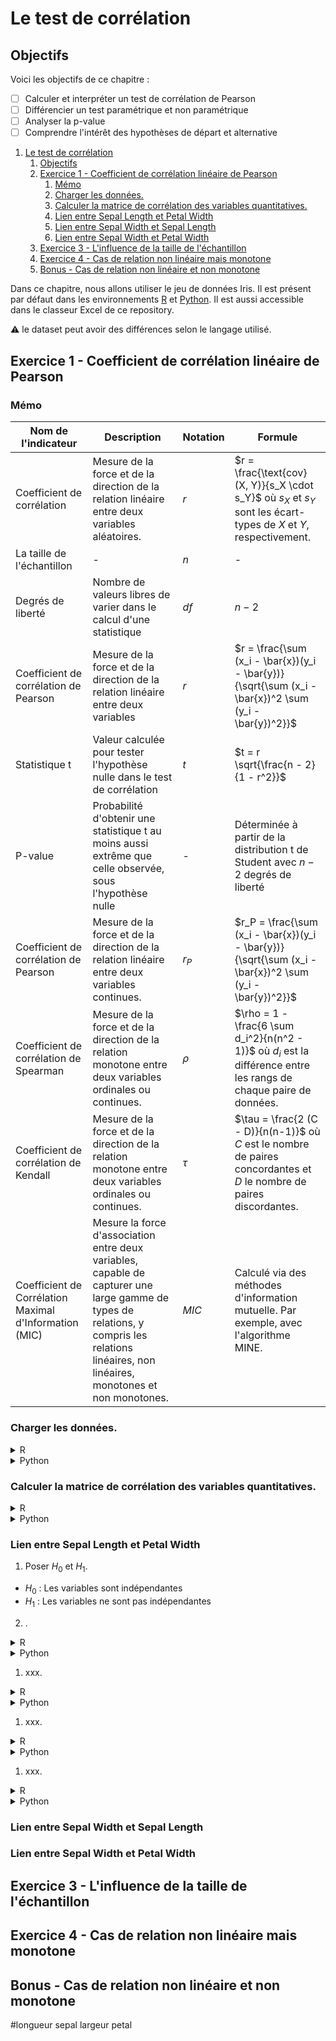 # Le test de corrélation

## Objectifs
Voici les objectifs de ce chapitre :
- [ ] Calculer et interpréter un test de corrélation de Pearson
- [ ] Différencier un test paramétrique et non paramétrique 
- [ ] Analyser la p-value
- [ ] Comprendre l'intérêt des hypothèses de départ et alternative

1. [Le test de corrélation](#le-test-de-corrélation)
   1. [Objectifs](#objectifs)
   2. [Exercice 1 - Coefficient de corrélation linéaire de Pearson](#exercice-1---coefficient-de-corrélation-linéaire-de-pearson)
      1. [Mémo](#mémo)
      2. [Charger les données.](#charger-les-données)
      3. [Calculer la matrice de corrélation des variables quantitatives.](#calculer-la-matrice-de-corrélation-des-variables-quantitatives)
      4. [Lien entre Sepal Length et Petal Width](#lien-entre-sepal-length-et-petal-width)
      5. [Lien entre Sepal Width et Sepal Length](#lien-entre-sepal-width-et-sepal-length)
      6. [Lien entre Sepal Width et Petal Width](#lien-entre-sepal-width-et-petal-width)
   3. [Exercice 3 - L'influence de la taille de l'échantillon](#exercice-3---linfluence-de-la-taille-de-léchantillon)
   4. [Exercice 4 - Cas de relation non linéaire mais monotone](#exercice-4---cas-de-relation-non-linéaire-mais-monotone)
   5. [Bonus - Cas de relation non linéaire et non monotone](#bonus---cas-de-relation-non-linéaire-et-non-monotone)

Dans ce chapitre, nous allons utiliser le jeu de données Iris. Il est présent par défaut dans les environnements [R](https://rdrr.io/snippets/) et [Python](https://colab.research.google.com/). Il est aussi accessible dans le classeur Excel de ce repository.

:warning: le dataset peut avoir des différences selon le langage utilisé.

## Exercice 1 - Coefficient de corrélation linéaire de Pearson

### Mémo
| Nom de l'indicateur | Description    | Notation | Formule                          |
|---------------------|----------------|----------|----------------------------------|
| Coefficient de corrélation | Mesure de la force et de la direction de la relation linéaire entre deux variables aléatoires. | $r$ | $r = \frac{\text{cov}(X, Y)}{s_X \cdot s_Y}$ où $s_X$ et $s_Y$ sont les écart-types de $X$ et $Y$, respectivement. |
| La taille de l'échantillon    | -        | $n$          | -    |
| Degrés de liberté     | Nombre de valeurs libres de varier dans le calcul d'une statistique   | $df$     | $n - 2$      |
| Coefficient de corrélation de Pearson   | Mesure de la force et de la direction de la relation linéaire entre deux variables | $r$          | $r = \frac{\sum (x_i - \bar{x})(y_i - \bar{y})}{\sqrt{\sum (x_i - \bar{x})^2 \sum (y_i - \bar{y})^2}}$ |
| Statistique t                           | Valeur calculée pour tester l'hypothèse nulle dans le test de corrélation    | $t$  | $t = r \sqrt{\frac{n - 2}{1 - r^2}}$                                                               |
| P-value     | Probabilité d'obtenir une statistique t au moins aussi extrême que celle observée, sous l'hypothèse nulle | -            | Déterminée à partir de la distribution t de Student avec $n - 2$ degrés de liberté               |
| Coefficient de corrélation de Pearson | Mesure de la force et de la direction de la relation linéaire entre deux variables continues. | $r_P$                | $r_P = \frac{\sum (x_i - \bar{x})(y_i - \bar{y})}{\sqrt{\sum (x_i - \bar{x})^2 \sum (y_i - \bar{y})^2}}$    |
| Coefficient de corrélation de Spearman | Mesure de la force et de la direction de la relation monotone entre deux variables ordinales ou continues. | $\rho$                | $\rho = 1 - \frac{6 \sum d_i^2}{n(n^2 - 1)}$ où $d_i$ est la différence entre les rangs de chaque paire de données. |
| Coefficient de corrélation de Kendall | Mesure de la force et de la direction de la relation monotone entre deux variables ordinales ou continues. | $\tau$                | $\tau = \frac{2 (C - D)}{n(n-1)}$ où $C$ est le nombre de paires concordantes et $D$ le nombre de paires discordantes. |
| Coefficient de Corrélation Maximal d'Information (MIC) | Mesure la force d'association entre deux variables, capable de capturer une large gamme de types de relations, y compris les relations linéaires, non linéaires, monotones et non monotones. | $MIC$ | Calculé via des méthodes d'information mutuelle. Par exemple, avec l'algorithme MINE. |

### Charger les données. 
<details>
<summary>R</summary>

```r
# Charger les librairies nécessaires
library(corrplot)

# Charger le jeu de données iris
data(iris)
```
</details>

<details>
<summary>Python</summary>

```python
from sklearn import datasets
import pandas as pd

# Charger le jeu de données Iris depuis sklearn
iris = datasets.load_iris()

# Convertir en DataFrame pandas pour faciliter l'affichage
iris_df = pd.DataFrame(data=iris.data, columns=iris.feature_names)
```
</details>

### Calculer la matrice de corrélation des variables quantitatives. 
<details>
<summary>R</summary>

```r
# Calculer la matrice des corrélations pour les quatre variables quantitatives
library(corrplot)
correlation_matrix_all <- cor(iris[, 1:4])
cat("Matrice des corrélations pour les quatre variables quantitatives :\n")
print(correlation_matrix_all)

# Visualiser la matrice des corrélations sous forme de heatmap
corrplot(correlation_matrix_all, method = "color", addCoef.col = "black", tl.col = "black", 
         tl.srt = 45, title = "Matrice des corrélations des variables quantitatives de l'iris")

```
</details>

<details>
<summary>Python</summary>

```python
# Calculer la matrice des corrélations pour les quatre variables quantitatives
correlation_matrix_all = iris_df.corr()
print("Matrice des corrélations pour les quatre variables quantitatives :")
print(correlation_matrix_all)

# Visualiser la matrice des corrélations à l'aide d'une heatmap
plt.figure(figsize=(10, 8))
sns.heatmap(correlation_matrix_all, annot=True, cmap='coolwarm', fmt=".2f")
plt.title("Matrice des corrélations des variables quantitatives de l'iris")
plt.show()
```
</details>


### Lien entre Sepal Length et Petal Width

1. Poser $H_0$ et $H_1$.
- $H_0$ : Les variables sont indépendantes
- $H_1$ : Les variables ne sont pas indépendantes

2. .
<details>
<summary>R</summary>

```r

```
</details>

<details>
<summary>Python</summary>

```python

```
</details>

1. xxx.
<details>
<summary>R</summary>

```r

```
</details>

<details>
<summary>Python</summary>

```python

```
</details>

1. xxx.
<details>
<summary>R</summary>

```r

```
</details>

<details>
<summary>Python</summary>

```python

```
</details>

1. xxx.
<details>
<summary>R</summary>

```r

```
</details>

<details>
<summary>Python</summary>

```python

```
</details>

### Lien entre Sepal Width et Sepal Length

### Lien entre Sepal Width et Petal Width

## Exercice 3 - L'influence de la taille de l'échantillon

## Exercice 4 - Cas de relation non linéaire mais monotone

## Bonus - Cas de relation non linéaire et non monotone


#longueur sepal largeur petal
